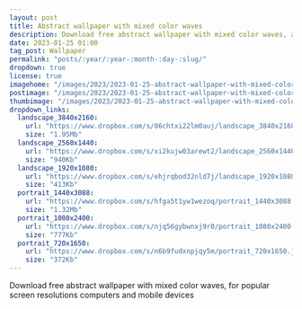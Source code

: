 ```yaml
---
layout: post
title: Abstract wallpaper with mixed color waves
description: Download free abstract wallpaper with mixed color waves, aesthetic backgrounds, 4k, 2k, FHD and modern mobile smartphones
date: 2023-01-25 01:00
tag_post: Wallpaper 
permalink: "posts/:year/:year-:month-:day-:slug/"
dropdown: true
license: true
imagehome: "/images/2023/2023-01-25-abstract-wallpaper-with-mixed-color-waves/imagehome.jpg"
postimage: "/images/2023/2023-01-25-abstract-wallpaper-with-mixed-color-waves/post-image.jpg"
thumbimage: "/images/2023/2023-01-25-abstract-wallpaper-with-mixed-color-waves/post-thumb.jpg"
dropdown_links:
  landscape_3840x2160:
    url: "https://www.dropbox.com/s/06chtxi22lm0auj/landscape_3840x2160.jpg?dl=1"
    size: "1.95Mb"
  landscape_2560x1440:
    url: "https://www.dropbox.com/s/xi2kujw03arewt2/landscape_2560x1440.jpg?dl=1"
    size: "940Kb"
  landscape_1920x1080:
    url: "https://www.dropbox.com/s/ehjrqbod32nld7j/landscape_1920x1080.jpg?dl=1"
    size: "413Kb"
  portrait_1440x3088:
    url: "https://www.dropbox.com/s/hfga5t1yw1wezoq/portrait_1440x3088.jpg?dl=1"
    size: "1.32Mb"
  portrait_1080x2400:
    url: "https://www.dropbox.com/s/njq56gybwnxj9r0/portrait_1080x2400.jpg?dl=1"
    size: "777Kb"
  portrait_720x1650:
    url: "https://www.dropbox.com/s/n6b9fudxnpjqy5m/portrait_720x1650.jpg?dl=1"
    size: "372Kb"
---
```

<p>Download free abstract wallpaper with mixed color waves, for popular screen resolutions computers and mobile devices</p>